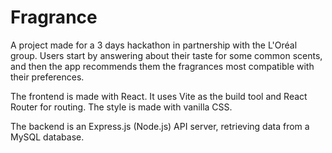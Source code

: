 # Fragrance

A project made for a 3 days hackathon in partnership with the L'Oréal group.
Users start by answering about their taste for some common scents, and then the app recommends them the fragrances most compatible with their preferences.

The frontend is made with React.
It uses Vite as the build tool and React Router for routing.
The style is made with vanilla CSS.

The backend is an Express.js (Node.js) API server, retrieving data from a MySQL database.
